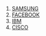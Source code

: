 <ol>
<li><a href=Samsung.md>SAMSUNG</a></li>
<li><a href=Facebook.md>FACEBOOK</a></li>
<li><a href=IBM.md>IBM</a></li>
<li><a href=Cisco.md>CISCO</a></li>
</ol>


<!-- 
accenture
paypal
paytm
grow
adobe
delite
SAP
CGI
unacademy
razorpay
mindgeek
bharat pay
postman
Geeks for geeks
hacker rank
HCL
Browser Stack
linkedin
zomato
OLA
sharechat
Ofbusiness
chargebee
Grow
upstox
grofers
cardekho
terdata  -->



